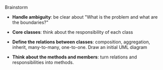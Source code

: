 Brainstorm

* **Handle ambiguity**: be clear about "What is the problem and what are the boundaries?"

* **Core classes**: think about the responsibility of each class

* **Define the relations between classes**: composition, aggregation, inherit, many-to-many, one-to-one. Draw an initial UML diagram

* **Think about the methods and members**: turn relations and responsibilities into methods.
